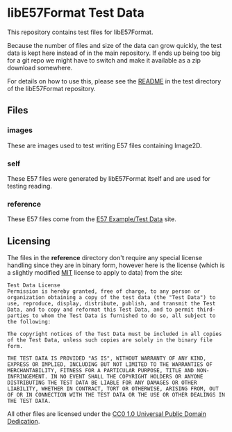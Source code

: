 # libE57Format Test Data

This repository contains test files for libE57Format.

Because the number of files and size of the data can grow quickly, the test data is kept here instead of in the main repository. If ends up being too big for a git repo we might have to switch and make it available as a zip download somewhere.

For details on how to use this, please see the [README](https://github.com/asmaloney/libE57Format/blob/master/test/README.md) in the test directory of the libE57Format repository.

## Files

### images

These are images used to test writing E57 files containing Image2D.

### self

These E57 files were generated by libE57Format itself and are used for testing reading.

### reference

These E57 files come from the [E57 Example/Test Data](http://www.libe57.org/data.html) site.

## Licensing

The files in the **reference** directory don't require any special license handling since they are in binary form, however here is the license (which is a slightly modified [MIT](https://opensource.org/licenses/MIT) license to apply to data) from the site:

```
Test Data License
Permission is hereby granted, free of charge, to any person or organization obtaining a copy of the test data (the "Test Data") to use, reproduce, display, distribute, publish, and transmit the Test Data, and to copy and reformat this Test Data, and to permit third-parties to whom the Test Data is furnished to do so, all subject to the following:

The copyright notices of the Test Data must be included in all copies of the Test Data, unless such copies are solely in the binary file form.

THE TEST DATA IS PROVIDED "AS IS", WITHOUT WARRANTY OF ANY KIND, EXPRESS OR IMPLIED, INCLUDING BUT NOT LIMITED TO THE WARRANTIES OF MERCHANTABILITY, FITNESS FOR A PARTICULAR PURPOSE, TITLE AND NON-INFRINGEMENT. IN NO EVENT SHALL THE COPYRIGHT HOLDERS OR ANYONE DISTRIBUTING THE TEST DATA BE LIABLE FOR ANY DAMAGES OR OTHER LIABILITY, WHETHER IN CONTRACT, TORT OR OTHERWISE, ARISING FROM, OUT OF OR IN CONNECTION WITH THE TEST DATA OR THE USE OR OTHER DEALINGS IN THE TEST DATA.
```

All other files are licensed under the [CC0 1.0 Universal Public Domain Dedication](https://creativecommons.org/publicdomain/zero/1.0/).
